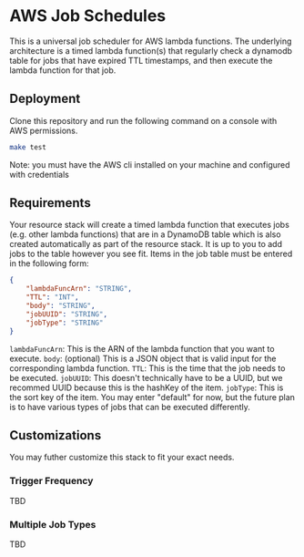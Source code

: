 # AWS Job Schedules

This is a universal job scheduler for AWS lambda functions. The underlying architecture is a timed lambda function(s) that regularly check a dynamodb table for jobs that have expired TTL timestamps, and then execute the lambda function for that job.

## Deployment

Clone this repository and run the following command on a console with AWS permissions.
```bash
make test
```

Note: you must have the AWS cli installed on your machine and configured with credentials

## Requirements
Your resource stack will create a timed lambda function that executes jobs (e.g. other lambda functions) that are in a DynamoDB table which is also created automatically as part of the resource stack. It is up to you to add jobs to the table however you see fit. Items in the job table must be entered in the following form:
```json
{   
    "lambdaFuncArn": "STRING",
    "TTL": "INT",
    "body": "STRING",
    "jobUUID": "STRING",
    "jobType": "STRING"
}
```

`lambdaFuncArn`: This is the ARN of the lambda function that you want to execute.
`body`: (optional) This is a JSON object that is valid input for the corresponding lambda function.
`TTL`: This is the time that the job needs to be executed.
`jobUUID`: This doesn't technically have to be a UUID, but we recommed UUID because this is the hashKey of the item.
`jobType`: This is the sort key of the item. You may enter "default" for now, but the future plan is to have various types of jobs that can be executed differently.

## Customizations

You may futher customize this stack to fit your exact needs.

### Trigger Frequency

TBD

### Multiple Job Types

TBD
